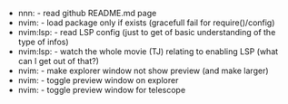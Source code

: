 * nnn:		- read github README.md page
* nvim: 	- load package only if exists (gracefull fail for require()/config)
* nvim:lsp:	- read LSP config (just to get of basic understanding of the type of infos)
* nvim:lsp:	- watch the whole movie (TJ) relating to enabling LSP (what can I get out of that?)
* nvim:		- make explorer window not show preview (and make larger)
* nvim:		- toggle preview window on explorer
* nvim:		- toggle preview window for telescope
